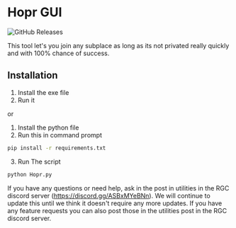 # Hopr GUI
![GitHub Releases](https://img.shields.io/github/downloads/BLOCKCE/Hopr-GUI/total.svg)

This tool let's you join any subplace as long as its not privated really quickly and with 100% chance of success.

## Installation
1. Install the exe file
2. Run it

or

1. Install the python file
2. Run this in command prompt
```bash
pip install -r requirements.txt
```
3. Run The script
```bash
python Hopr.py
```

If you have any questions or need help, ask in the post in utilities in the RGC discord server (https://discord.gg/ASBxMYeBNn).
We will continue to update this until we think it doesn't require any more updates. If you have any feature requests you can also post those in the utilities post in the RGC discord server.
